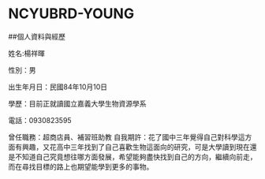 # NCYUBRD-YOUNG
##個人資料與經歷

姓名:楊祥暉

性別：男

出生年月日：民國84年10月10日

學歷：目前正就讀國立嘉義大學生物資源學系

電話：0930823595

曾任職務：超商店員、補習班助教
自我期許：花了國中三年覺得自己對科學這方面有興趣，又花高中三年找到了自己喜歡生物這面向的研究，可是大學讀到現在還是不知道自己究竟想往哪方面發展，希望能夠盡快找到自己的方向，繼續向前走，而在尋找目標的路上也期望能學到更多的事物。
